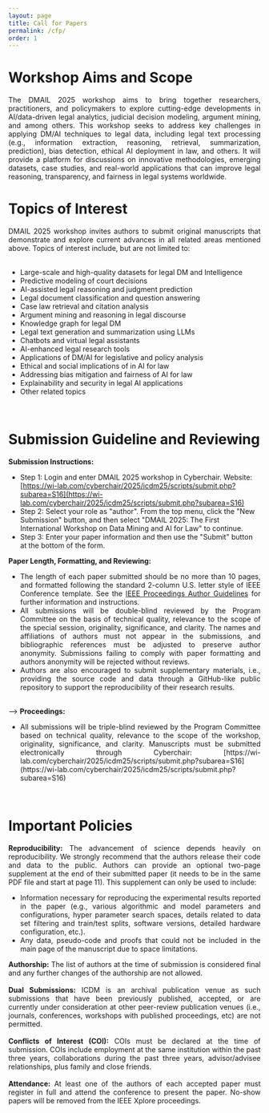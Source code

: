 ```yaml
---
layout: page
title: Call for Papers
permalink: /cfp/
order: 1
---
```


    
# **Workshop Aims and Scope**

<div style="text-align: justify"> The DMAIL 2025 workshop aims to bring together researchers, practitioners, and policymakers to explore cutting-edge developments in AI/data-driven legal analytics, judicial decision modeling, argument mining, and among others. This workshop seeks to address key challenges in applying DM/AI techniques to legal data, including legal text processing (e.g., information extraction, reasoning, retrieval, summarization, prediction), bias detection, ethical AI deployment in law, and others. It will provide a platform for discussions on innovative methodologies, emerging datasets, case studies, and real-world applications that can improve legal reasoning, transparency, and fairness in legal systems worldwide. </div> 

# **Topics of Interest**

<div style="text-align: justify"> DMAIL 2025 workshop invites authors to submit original manuscripts that demonstrate and explore current advances in all related areas mentioned above. Topics of interest include, but are not limited to: </div>

<br/>

- Large-scale and high-quality datasets for legal DM and Intelligence
- Predictive modeling of court decisions
- AI-assisted legal reasoning and judgment prediction
- Legal document classification and question answering
- Case law retrieval and citation analysis
- Argument mining and reasoning in legal discourse
- Knowledge graph for legal DM
- Legal text generation and summarization using LLMs
- Chatbots and virtual legal assistants
- AI-enhanced legal research tools
- Applications of DM/AI for legislative and policy analysis
- Ethical and social implications of in AI for law
- Addressing bias mitigation and fairness of AI for law
- Explainability and security in legal AI applications
- Other related topics
<br/>

# **Submission Guideline and Reviewing**
**Submission Instructions:** 
- Step 1: Login and enter DMAIL 2025 workshop in Cyberchair. Website: [https://wi-lab.com/cyberchair/2025/icdm25/scripts/submit.php?subarea=S16](https://wi-lab.com/cyberchair/2025/icdm25/scripts/submit.php?subarea=S16)
- Step 2: Select your role as "author". From the top menu, click the "New Submission" button, and then select "DMAIL 2025: The First International Workshop on Data Mining and AI for Law" to continue.
- Step 3: Enter your paper information and then use the "Submit" button at the bottom of the form.

**Paper Length, Formatting, and Reviewing:**
- <div style="text-align: justify"> The length of each paper submitted should be no more than 10 pages, and formatted following the standard 2-column U.S. letter style of IEEE Conference template. See the <a href="https://www.ieee.org/conferences/publishing/templates.html">IEEE Proceedings Author Guidelines</a> for further information and instructions.</div>
- <div style="text-align: justify"> All submissions will be double-blind reviewed by the Program Committee on the basis of technical quality, relevance to the scope of the special session, originality, significance, and clarity. The names and affiliations of authors must not appear in the submissions, and bibliographic references must be adjusted to preserve author anonymity. Submissions failing to comply with paper formatting and authors anonymity will be rejected without reviews.</div>
- <div style="text-align: justify"> Authors are also encouraged to submit supplementary materials, i.e., providing the source code and data through a GitHub-like public repository to support the reproducibility of their research results.</div>

<br/> -->
**Proceedings:**
- <div style="text-align: justify"> All submissions will be triple-blind reviewed by the Program Committee based on technical quality, relevance to the scope of the workshop, originality, significance, and clarity. Manuscripts must be submitted electronically through Cyberchair: [https://wi-lab.com/cyberchair/2025/icdm25/scripts/submit.php?subarea=S16](https://wi-lab.com/cyberchair/2025/icdm25/scripts/submit.php?subarea=S16)

<!-- 
- Submissions must be original work and should not be under submission to other venues at the time of review.

- The length of each paper submitted to the workshop should be no more than 10 pages, and the papers should be formatted following the standard 2-column U.S. letter style of IEEE Conference template. See the IEEE Proceedings Author Guidelines: [http://www.ieee.org/conferences_events/conferences/publishing/templates.html](http://www.ieee.org/conferences_events/conferences/publishing/templates.html), for further information and instructions.

- Authors are also encouraged to submit supplementary materials, i.e., providing the source code and data through a GitHub-like public repository to support the reproducibility of their research results.
    
- Papers will then be assigned to appropriate PCMs by the workshop organizers for review.
    
- Workshop organizers will make recommendations of acceptance/rejection for papers in their sessions, which must be validated by General chairs, Research, and Application track chairs.

- To guarantee uniform quality control for this workshop, the final decisions of workshop paper acceptance/rejection are made by the DMAIL Program Chairs. -->

<br/>

# **Important Policies**

<div style="text-align: justify"> <B>Reproducibility:</B> The advancement of science depends heavily on reproducibility. We strongly recommend that the authors release their code and data to the public. Authors can provide an optional two-page supplement at the end of their submitted paper (it needs to be in the same PDF file and start at page 11). This supplement can only be used to include:</div>

- <div style="text-align: justify"> Information necessary for reproducing the experimental results reported in the paper (e.g., various algorithmic and model parameters and configurations, hyper parameter search spaces, details related to data set filtering and train/test splits, software versions, detailed hardware configuration, etc.).</div>
- <div style="text-align: justify"> Any data, pseudo-code and proofs that could not be included in the main page of the manuscript due to space limitations.</div>

<div style="text-align: justify"> <B>Authorship:</B> The list of authors at the time of submission is considered final and any further changes of the authorship are not allowed.</div>
</br>

<div style="text-align: justify"> <B>Dual Submissions:</B> ICDM is an archival publication venue as such submissions that have been previously published, accepted, or are currently under consideration at other peer-review publication venues (i.e., journals, conferences, workshops with published proceedings, etc) are not permitted.</div>
</br>

<div style="text-align: justify"> <B>Conflicts of Interest (COI):</B> COIs must be declared at the time of submission. COIs include employment at the same institution within the past three years, collaborations during the past three years, advisor/advisee relationships, plus family and close friends.</div>
</br>

<div style="text-align: justify"> <B>Attendance:</B> At least one of the authors of each accepted paper must register in full and attend the conference to present the paper. No-show papers will be removed from the IEEE Xplore proceedings.
</div>



